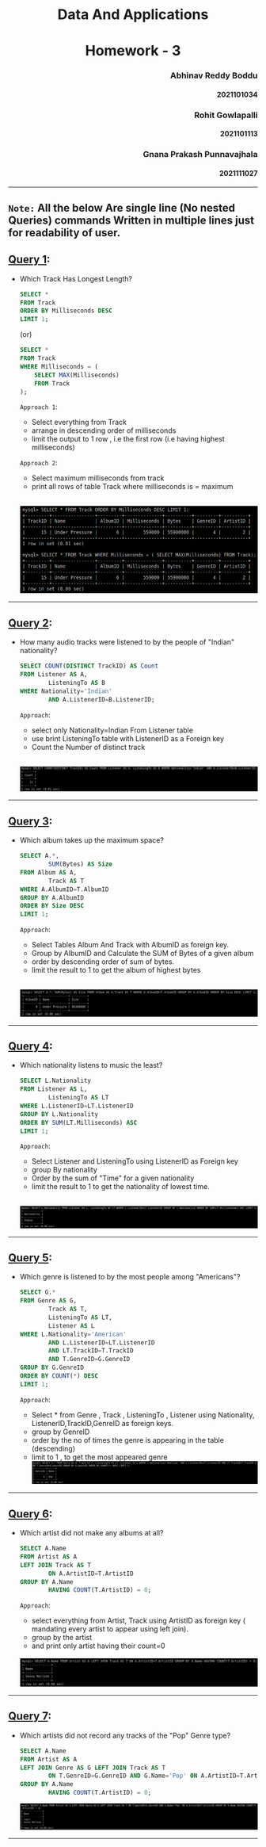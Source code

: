 # <center> Data And Applications
# <center> Homework - 3

### <div style="text-align: right"> Abhinav Reddy Boddu
#### <div style="text-align: right"> 2021101034
### <div style="text-align: right"> Rohit Gowlapalli
#### <div style="text-align: right"> 2021101113
### <div style="text-align: right"> Gnana Prakash Punnavajhala
#### <div style="text-align: right"> 2021111027

<hr>

## `Note:` All the below Are single line (No nested Queries) commands Written in multiple lines just for readability of user.

## <ins>Query 1</ins>:

- Which Track Has Longest Length?

    ```sql
    SELECT * 
    FROM Track 
    ORDER BY Milliseconds DESC 
    LIMIT 1;
    ```
    (or)
    ```sql
    SELECT * 
    FROM Track 
    WHERE Milliseconds = ( 
        SELECT MAX(Milliseconds) 
        FROM Track
    );
    ```

    `Approach 1`:
    * Select everything from Track
    * arrange in descending order of milliseconds
    * limit the output to 1 row , i.e the first row (i.e having highest milliseconds)

    `Approach 2`:
    * Select maximum milliseconds from track
    * print all rows of table Track where milliseconds is = maximum 
    
    <br>

    <img src="Images/1.png"></img>

<hr>

## <ins>Query 2</ins>:

- How many audio tracks were listened to by the people of "Indian" nationality?
    ```sql
    SELECT COUNT(DISTINCT TrackID) AS Count 
    FROM Listener AS A,
        	ListeningTo AS B 
    WHERE Nationality='Indian' 
        	AND A.ListenerID=B.ListenerID;
    ```

    `Approach`:
    * select only Nationality=Indian From Listener table
    * use brint ListeningTo table with ListenerID as a Foreign key
    * Count the Number of distinct track

    <br>

    <img src="Images/2.png"></img>

<hr>

## <ins>Query 3</ins>:

- Which album takes up the maximum space?
    ```sql
    SELECT A.*, 
            SUM(Bytes) AS Size 
    FROM Album AS A,
            Track AS T 
    WHERE A.AlbumID=T.AlbumID 
    GROUP BY A.AlbumID 
    ORDER BY Size DESC 
    LIMIT 1;
    ```

    `Approach`:
    * Select Tables Album And Track with AlbumID as foreign key.
    * Group by AlbumID and Calculate the SUM of Bytes of a given album
    * order by descending order of sum of bytes.
    * limit the result to 1 to get the album of highest bytes

    <br>

    <img src="Images/3.png"></img>

<hr>

## <ins>Query 4</ins>:

- Which nationality listens to music the least?
    ```sql
    SELECT L.Nationality 
    FROM Listener AS L, 
            ListeningTo AS LT 
    WHERE L.ListenerID=LT.ListenerID 
    GROUP BY L.Nationality 
    ORDER BY SUM(LT.Milliseconds) ASC 
    LIMIT 1;
    ```

    `Approach`:
    * Select Listener and ListeningTo using ListenerID as Foreign key
    * group By nationality
    * Order by the sum of "Time" for a given nationality
    * limit the result to 1 to get the nationality of lowest time.

    <br>

    <img src="Images/4.png"></img>

<hr>

## <ins>Query 5</ins>:

- Which genre is listened to by the most people among "Americans"?
    ```sql
    SELECT G.* 
    FROM Genre AS G, 
            Track AS T, 
            ListeningTo AS LT, 
            Listener AS L 
    WHERE L.Nationality='American' 
            AND L.ListenerID=LT.ListenerID 
            AND LT.TrackID=T.TrackID 
            AND T.GenreID=G.GenreID 
    GROUP BY G.GenreID 
    ORDER BY COUNT(*) DESC 
    LIMIT 1;
    ```

    `Approach`:
    * Select * from Genre , Track , ListeningTo , Listener using Nationality, ListenerID,TrackID,GenreID as foreign keys.
    * group by GenreID 
    * order by the no of times the genre is appearing in the table (descending)
    * limit to 1 , to get the most appeared genre
    <img src="Images/5.png"></img>

<hr>

## <ins>Query 6</ins>:

- Which artist did not make any albums at all?
    ```sql
    SELECT A.Name 
    FROM Artist AS A 
    LEFT JOIN Track AS T 
            ON A.ArtistID=T.ArtistID 
    GROUP BY A.Name 
            HAVING COUNT(T.ArtistID) = 0;
    ```

    `Approach`:
    * select everything from Artist, Track using ArtistID as foreign key ( mandating every artist to appear using left join).
    * group by the artist
    * and print only artist having their count=0

    <br>
    <img src="Images/6.png"></img>

<hr>

## <ins>Query 7</ins>:

- Which artists did not record any tracks of the "Pop" Genre type?
    ```sql
    SELECT A.Name 
    FROM Artist AS A 
    LEFT JOIN Genre AS G LEFT JOIN Track AS T 
            ON T.GenreID=G.GenreID AND G.Name='Pop' ON A.ArtistID=T.ArtistID 
    GROUP BY A.Name 
            HAVING COUNT(T.ArtistID) = 0;
    ```

    <img src="Images/7.png"></img>

<hr>